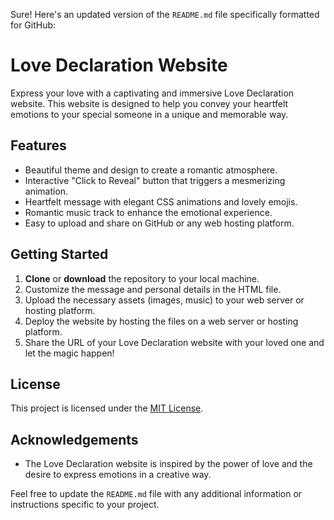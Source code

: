 Sure! Here's an updated version of the `README.md` file specifically formatted for GitHub:

# Love Declaration Website

Express your love with a captivating and immersive Love Declaration website. This website is designed to help you convey your heartfelt emotions to your special someone in a unique and memorable way.

## Features

- Beautiful theme and design to create a romantic atmosphere.
- Interactive "Click to Reveal" button that triggers a mesmerizing animation.
- Heartfelt message with elegant CSS animations and lovely emojis.
- Romantic music track to enhance the emotional experience.
- Easy to upload and share on GitHub or any web hosting platform.

## Getting Started

1. **Clone** or **download** the repository to your local machine.
2. Customize the message and personal details in the HTML file.
3. Upload the necessary assets (images, music) to your web server or hosting platform.
4. Deploy the website by hosting the files on a web server or hosting platform.
5. Share the URL of your Love Declaration website with your loved one and let the magic happen!

## License

This project is licensed under the [MIT License](LICENSE).

## Acknowledgements

- The Love Declaration website is inspired by the power of love and the desire to express emotions in a creative way.

Feel free to update the `README.md` file with any additional information or instructions specific to your project.
